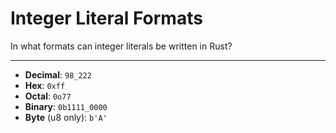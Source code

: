 # Integer Literal Formats

In what formats can integer literals be written in Rust?

---

- **Decimal**: `98_222`
- **Hex**: `0xff`
- **Octal**: `0o77`
- **Binary**: `0b1111_0000`
- **Byte** (u8 only): `b'A'`